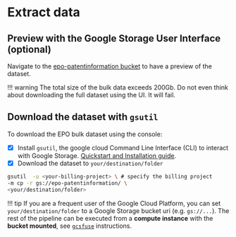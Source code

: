 [gs-quickstart-gsutil]:https://cloud.google.com/storage/docs/quickstart-gsutil
[requester-pays]:https://cloud.google.com/storage/docs/using-requester-pays
[epo-bulk]:https://console.cloud.google.com/storage/browser/epo-patentinformation/
[doc-gcsfuse]:https://cloud.google.com/storage/docs/gcs-fuse
# Extract data

## Preview with the Google Storage User Interface (optional)

Navigate to the [epo-patentinformation bucket][epo-bulk] to have a preview of the dataset.

!!! warning
    The total size of the bulk data exceeds 200Gb. Do not even think about downloading the full dataset using the UI.
    It will fail.

## Download the dataset with `gsutil`

To download the EPO bulk dataset using the console:

* [x] Install `gsutil`, the google cloud Command Line Interface (CLI) to interact with Google Storage. [Quickstart and Installation guide][gs-quickstart-gsutil].
* [x] Download the dataset to `your/destination/folder`

``` bash hl_lines="1"
gsutil  -u <your-billing-project> \ # specify the billing project
-m cp -r gs://epo-patentinformation/ \
<your/destination/folder>
```

!!! tip
    If you are a frequent user of the Google Cloud Platform, you can set `your/destination/folder` to a Google Storage bucket uri (e.g. `gs://...`).
    The rest of the pipeline can be executed from a **compute instance** with the **bucket mounted**, see [`gcsfuse`][doc-gcsfuse] instructions.

